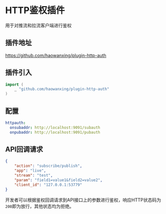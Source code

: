# HTTP鉴权插件

用于对推流和拉流客户端进行鉴权

## 插件地址

https://github.com/haowanxing/plugin-http-auth

## 插件引入

```go
import (
    _ "github.com/haowanxing/plugin-http-auth"
)
```

## 配置

```yaml
httpauth:
  onsubaddr: http://localhost:9091/subauth
  onpubaddr: http://localhost:9091/pubauth
```

## API回调请求

```json
{
    "action": "subscribe/publish",
    "app": "live",
    "stream": "test",
    "param": "field1=value1&field2=value2",
    "client_id": "127.0.0.1:53779"
}
```

开发者可以根据鉴权回调请求到API接口上的参数进行鉴权，响应HTTP状态码为`200`即为放行，其他状态均为拒绝。